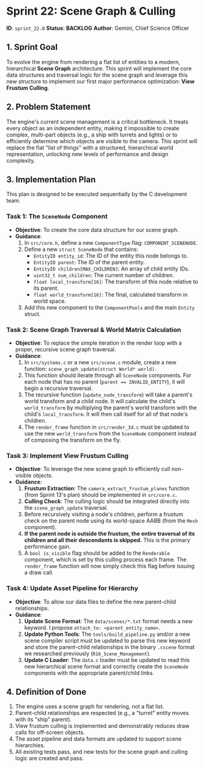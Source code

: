 # Sprint 22: Scene Graph & Culling

**ID**: `sprint_22.0`
**Status**: **BACKLOG**
**Author**: Gemini, Chief Science Officer

## 1. Sprint Goal

To evolve the engine from rendering a flat list of entities to a modern, hierarchical **Scene Graph** architecture. This sprint will implement the core data structures and traversal logic for the scene graph and leverage this new structure to implement our first major performance optimization: **View Frustum Culling**.

## 2. Problem Statement

The engine's current scene management is a critical bottleneck. It treats every object as an independent entity, making it impossible to create complex, multi-part objects (e.g., a ship with turrets and lights) or to efficiently determine which objects are visible to the camera. This sprint will replace the flat "list of things" with a structured, hierarchical world representation, unlocking new levels of performance and design complexity.

## 3. Implementation Plan

This plan is designed to be executed sequentially by the C development team.

### Task 1: The `SceneNode` Component

*   **Objective**: To create the core data structure for our scene graph.
*   **Guidance**:
    1.  In `src/core.h`, define a new `ComponentType` flag: `COMPONENT_SCENENODE`.
    2.  Define a new `struct SceneNode` that contains:
        *   `EntityID entity_id`: The ID of the entity this node belongs to.
        *   `EntityID parent`: The ID of the parent entity.
        *   `EntityID children[MAX_CHILDREN]`: An array of child entity IDs.
        *   `uint32_t num_children`: The current number of children.
        *   `float local_transform[16]`: The transform of this node relative to its parent.
        *   `float world_transform[16]`: The final, calculated transform in world space.
    3.  Add this new component to the `ComponentPools` and the main `Entity` struct.

### Task 2: Scene Graph Traversal & World Matrix Calculation

*   **Objective**: To replace the simple iteration in the render loop with a proper, recursive scene graph traversal.
*   **Guidance**:
    1.  In `src/systems.c` or a new `src/scene.c` module, create a new function: `scene_graph_update(struct World* world)`.
    2.  This function should iterate through all `SceneNode` components. For each node that has no parent (`parent == INVALID_ENTITY`), it will begin a recursive traversal.
    3.  The recursive function (`update_node_transform`) will take a parent's world transform and a child node. It will calculate the child's `world_transform` by multiplying the parent's world transform with the child's `local_transform`. It will then call itself for all of that node's children.
    4.  The `render_frame` function in `src/render_3d.c` must be updated to use the new `world_transform` from the `SceneNode` component instead of composing the transform on the fly.

### Task 3: Implement View Frustum Culling

*   **Objective**: To leverage the new scene graph to efficiently cull non-visible objects.
*   **Guidance**:
    1.  **Frustum Extraction**: The `camera_extract_frustum_planes` function (from Sprint 13's plan) should be implemented in `src/core.c`.
    2.  **Culling Check**: The culling logic should be integrated directly into the `scene_graph_update` traversal.
    3.  Before recursively visiting a node's children, perform a frustum check on the parent node using its world-space AABB (from the `Mesh` component).
    4.  **If the parent node is outside the frustum, the entire traversal of its children and all their descendants is skipped.** This is the primary performance gain.
    5.  A `bool is_visible` flag should be added to the `Renderable` component, which is set by this culling process each frame. The `render_frame` function will now simply check this flag before issuing a draw call.

### Task 4: Update Asset Pipeline for Hierarchy

*   **Objective**: To allow our data files to define the new parent-child relationships.
*   **Guidance**:
    1.  **Update Scene Format**: The `data/scenes/*.txt` format needs a new keyword. I propose `attach_to: <parent_entity_name>`.
    2.  **Update Python Tools**: The `tools/build_pipeline.py` and/or a new scene compiler script must be updated to parse this new keyword and store the parent-child relationships in the binary `.cscene` format we researched previously (`R16_Scene_Management`).
    3.  **Update C Loader**: The `data.c` loader must be updated to read this new hierarchical scene format and correctly create the `SceneNode` components with the appropriate parent/child links.

## 4. Definition of Done

1.  The engine uses a scene graph for rendering, not a flat list.
2.  Parent-child relationships are respected (e.g., a "turret" entity moves with its "ship" parent).
3.  View frustum culling is implemented and demonstrably reduces draw calls for off-screen objects.
4.  The asset pipeline and data formats are updated to support scene hierarchies.
5.  All existing tests pass, and new tests for the scene graph and culling logic are created and pass.
